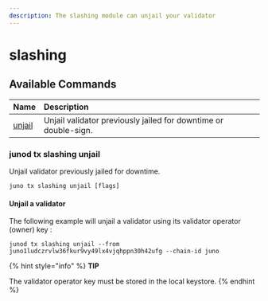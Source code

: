 ```yaml
---
description: The slashing module can unjail your validator
---
```


# slashing

## Available Commands

| Name | Description |
| :--- | :--- |
| [unjail](slashing.md#junod-tx-slashing-unjail) | Unjail validator previously jailed for downtime or double-sign. |

### junod tx slashing unjail

Unjail validator previously jailed for downtime.

```text
juno tx slashing unjail [flags]
```

#### Unjail a validator

The following example will unjail a validator using its validator operator \(owner\) key :

```text
junod tx slashing unjail --from juno1ludczrvlw36fkur9vy49lx4vjqhppn30h42ufg --chain-id juno
```

{% hint style="info" %}
**TIP**

The validator operator key must be stored in the local keystore. 
{% endhint %}

